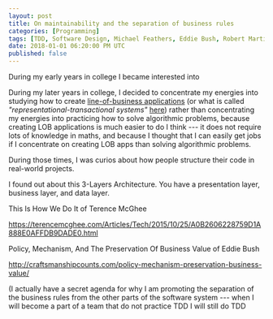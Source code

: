 ```yaml
---
layout: post
title: On maintainability and the separation of business rules
categories: [Programming]
tags: [TDD, Software Design, Michael Feathers, Eddie Bush, Robert Martin]
date: 2018-01-01 06:20:00 PM UTC
published: false
---
```


<!-- January 1, 2018 2:20:00 AM Philippine Time -->

During my early years in college I became interested into 

During my later years in college, I decided to concentrate my energies into studying how to create [line-of-business applications](https://blogs.msdn.microsoft.com/dragoman/2007/07/19/what-is-a-lob-application/) (or what is called _"representational-transactional systems"_ [here](https://aryehoffman.com/entry/classifying-software/)) rather than concentrating my energies into practicing how to solve algorithmic problems, because creating LOB applications is much easier to do I think --- it does not require lots of knowledge in maths, and because I thought that I can easily get jobs if I concentrate on creating LOB apps than solving algorithmic problems.


During those times, I was curios about how people structure their code in real-world projects.

I found out about this 3-Layers Architecture. You have a presentation layer, business layer, and data layer.




This Is How We Do It of Terence McGhee

https://terencemcghee.com/Articles/Tech/2015/10/25/A0B2606228759D1A888E0AFFDB9DADE0.html


Policy, Mechanism, And The Preservation Of Business Value of Eddie Bush

http://craftsmanshipcounts.com/policy-mechanism-preservation-business-value/





<!--more-->





(I actually have a secret agenda for why I am promoting the separation of the business rules from the other parts of the software system --- when I will become a part of a team that do not practice TDD I will still do TDD 
